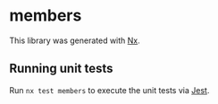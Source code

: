 # members

This library was generated with [Nx](https://nx.dev).

## Running unit tests

Run `nx test members` to execute the unit tests via [Jest](https://jestjs.io).
